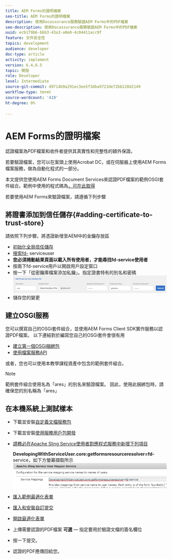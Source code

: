 ```yaml
---
title: AEM Forms的證明檔案
seo-title: AEM Forms的證明檔案
description: 使用Docassurance服務驗證AEM Forms中的PDF檔案
seo-description: 使用Docassurance服務驗證AEM Forms中的PDF檔案
uuid: ecb1f9b6-bbb3-43a3-a0e0-4c04411acc9f
feature: 文件安全性
topics: development
audience: developer
doc-type: article
activity: implement
version: 6.4,6.5
topic: 開發
role: Developer
level: Intermediate
source-git-commit: d9714b9a291ec3ee5f3dba9723de72bb120d2149
workflow-type: tm+mt
source-wordcount: '419'
ht-degree: 0%

---
```



# AEM Forms的證明檔案

認證檔案為PDF檔案和收件者提供其真實性和完整性的額外保證。

若要驗證檔案，您可以在案頭上使用Acrobat DC，或在伺服器上使用AEM Forms檔案服務，做為自動化程式的一部分。

本文提供您使用AEM Forms Document Services來認證PDF檔案的範例OSGI套件組合。範例中使用的程式碼為[，可在此取得](https://helpx.adobe.com/experience-manager/6-4/forms/using/aem-document-services-programmatically.html)

若要使用AEM Forms來驗證檔案，請遵循下列步驟

## 將證書添加到信任儲存{#adding-certificate-to-trust-store}

請依照下列步驟，將憑證新增至AEM中的金鑰存放區

* [初始化全局信任儲存](http://localhost:4502/libs/granite/security/content/truststore.html)
* [搜索fd-](http://localhost:4502/security/users.html) serviceuser
* **您必須捲動結果頁面以載入所有使用者，才能尋找fd-service使用者**
* 按兩下fd-service用戶以開啟用戶設定窗口
* 按一下「從密鑰庫檔案添加私鑰」。指定證書特有的別名和密碼
   ![新增憑證](assets/adding-certificate-keystore.PNG)
* 儲存您的變更

## 建立OSGI服務

您可以撰寫自己的OSGi套件組合，並使用AEM Forms Client SDK實作服務以認證PDF檔案。 以下連結對於編寫您自己的OSGi套件會很有用

* [建立第一個OSGi捆綁包](https://helpx.adobe.com/experience-manager/using/maven_arch13.html)
* [使用檔案服務API](https://helpx.adobe.com/experience-manager/6-4/forms/using/aem-document-services-programmatically.html)

或者，您也可以使用本教學課程資產中包含的範例套件組合。

>[!NOTE]
>
>範例套件組合使用名為「ares」的別名來驗證檔案。 因此，使用此捆綁包時，請確保您的別名稱為「ares」

## 在本機系統上測試樣本

* 下載並安裝[自定義文檔服務包](/help/forms/assets/common-osgi-bundles/AEMFormsDocumentServices.core-1.0-SNAPSHOT.jar)
* 下載並安裝[使用服務用戶包開發](/help/forms/assets/common-osgi-bundles/DevelopingWithServiceUser.jar)
* [請務必在Apache Sling Service使用者對應程式服務中新增下列項目](http://localhost:4502/system/console/configMgr)

   **DevelopingWithServiceUser.core:getformsresourceresolver=fd-** service，如下方螢幕擷取所示
   ![User-Mapper](assets/user-mapper-service.PNG)
* [匯入範例最適化表單](assets/certify-pdf-af.zip)
* [匯入和安裝自訂提交](assets/custom-submit-certify.zip)
* [開啟最適化表單](http://localhost:4502/content/dam/formsanddocuments/certifypdf/jcr:content?wcmmode=disabled)
* 上傳需要認證的PDF檔案
   **可選**  — 指定要用於驗證文檔的簽名欄位
* 按一下提交。
* 認證的PDF應傳回給您。


